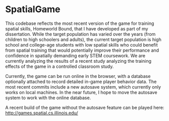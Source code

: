 # SpatialGame
This codebase reflects the most recent version of the game for training spatial skills, Homeworld Bound, that I have developed as part of my dissertation. While the target population has varied over the years (from children to high schoolers and adults), the current target population is high school and college-age students with low spatial skills who could benefit from spatial training that would potentially improve their performance and confidence in spatially demanding early STEM coursework. We are currently analyzing the results of a recent study analyzing the training effects of the game in a controlled classroom study.

Currently, the game can be run online in the browser, with a database optionally attached to record detailed in-game player behavior data. The most recent commits include a new autosave system, which currently only works on local machines. In the near future, I hope to move the autosave system to work with the online database.

A recent build of the game without the autosave feature can be played here: http://games.spatial.cs.illinois.edu/
